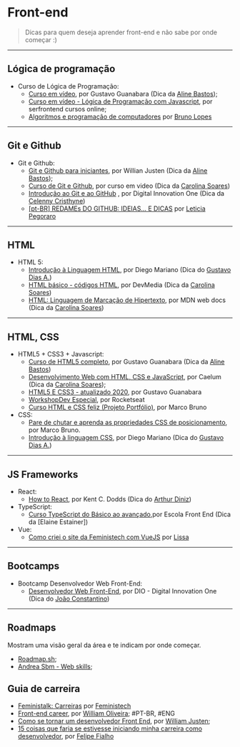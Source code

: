 # Front-end

> Dicas para quem deseja aprender front-end e não sabe por onde começar :)

---

## Lógica de programação

- Curso de Lógica de Programação:
    - [Curso em vídeo](https://www.youtube.com/playlist?list=PLHz_AreHm4dmSj0MHol_aoNYCSGFqvfXV), por Gustavo Guanabara (Dica da [Aline Bastos](https://www.twitter.com/alinebastos));
    - [Curso em vídeo - Lógica de Programação com Javascript](https://www.youtube.com/playlist?list=PL1dUY2RYa2RidB3B134ywckDyf-FOwbv7), por serfrontend cursos online;
    - [Algoritmos e programação de computadores](https://www.youtube.com/playlist?list=PLE8he6V18nydBazaDSxfB6xZw0t6O6VKC) por [Bruno Lopes](https://twitter.com/profbrunolopes)

---

## Git e Github

- Git e Github:
    - [Git e Github para iniciantes](https://www.udemy.com/course/git-e-github-para-iniciantes/), por Willian Justen (Dica da [Aline Bastos](https://www.twitter.com/alinebastos));
    - [Curso de Git e Github](https://www.cursoemvideo.com/course/curso-de-git-e-github/), por curso em video (Dica da [Carolina Soares](https://github.com/MariaCarolinass/))
    - [Introdução ao Git e ao GitHub](https://web.digitalinnovation.one/course/introducao-ao-git-e-ao-github/learning/75b9fe49-6ed4-4480-83a7-7e37fc356aa9/) , por Digital Innovation One (Dica da [Celenny Cristhyne](https://github.com/celenny))
    - [[pt-BR] REDAMEs DO GITHUB: IDEIAS... E DICAS](https://dev.to/acaverna/pt-br-redames-do-github-ideias-e-dicas-4p3d) por [Leticia Pegoraro](https://github.com/LelePG)
---
## HTML

- HTML 5:
	- [Introdução à Linguagem HTML](https://www.udemy.com/share/101qTeAkQddFxVRns=/), por Diego Mariano (Dica do [Gustavo Dias A.](https://github.com/gfda))
	- [HTML básico - códigos HTML](https://www.devmedia.com.br/html-basico-codigos-html/16596), por DevMedia (Dica da [Carolina Soares](https://github.com/MariaCarolinass/))
	- [HTML: Linguagem de Marcação de Hipertexto](https://developer.mozilla.org/pt-BR/docs/Web/HTML), por MDN web docs (Dica da [Carolina Soares](https://github.com/MariaCarolinass/))

---

## HTML, CSS
- HTML5 + CSS3 + Javascript:
    - [Curso de HTML5 completo](https://www.youtube.com/playlist?list=PLHz_AreHm4dlAnJ_jJtV29RFxnPHDuk9o), por Gustavo Guanabara (Dica da [Aline Bastos](https://www.twitter.com/alinebastos))
    - [Desenvolvimento Web com HTML, CSS e JavaScript](https://www.caelum.com.br/apostila/apostila-html-css-javascript.pdf?fbclid=IwAR32oGKAOhdzllyoUHgJUPhBdeJjVgSdWYZmJjelDs8JH3t4MvepSvJhbJ4), por Caelum (Dica da [Carolina Soares](https://github.com/MariaCarolinass/));
    - [HTML5 E CSS3 - atualizado 2020](https://www.youtube.com/watch?v=Ejkb_YpuHWs&list=PLHz_AreHm4dkZ9-atkcmcBaMZdmLHft8n), por Gustavo Guanabara
    - [WorkshopDev Especial](https://www.youtube.com/watch?v=cprMYC8PCVY&list=PL85ITvJ7FLohGTWaE_p0J6B-TLmQbN4ka), por Rocketseat
    - [Curso HTML e CSS feliz (Projeto Portfólio)](https://www.youtube.com/playlist?list=PLirko8T4cEmzrH3jIJi7R7ufeqcpXYaLa), por Marco Bruno
- CSS:
    - [Pare de chutar e aprenda as propriedades CSS de posicionamento](https://www.youtube.com/playlist?list=PLirko8T4cEmx5eBb1-9j6T6Gl4aBtZ_5x), por Marco Bruno.
    - [Introdução à linguagem CSS](https://www.udemy.com/course/introducao-a-linguagem-css/), por Diego Mariano (Dica do [Gustavo Dias A.](https://github.com/gfda))


---
## JS Frameworks

- React:
	- [How to React](https://kentcdodds.com/blog/how-to-react), por Kent C. Dodds (Dica do [Arthur Diniz](https://arthurvdiniz.me))
- TypeScript:
    - [Curso TypeScript do Básico ao avançado](https://www.youtube.com/watch?v=Z0RlhHuw6hk&list=PL4iwH9RF8xHlxBrCZImFELtiew3TneihE),por Escola Front End (Dica da [Elaine Estainer])
- Vue:
    - [Como criei o site da Feministech com VueJS](https://dev.to/feministech/como-criei-o-site-da-feministech-com-vuejs-4cc1) por [Lissa](https://twitter.com/lissatransborda)

---

## Bootcamps

- Bootcamp Desenvolvedor Web Front-End:
    - [Desenvolvedor Web Front-End](https://digitalinnovation.one/bootcamps/desenvolvedor-web-front-end), por DIO - Digital Innovation One (Dica do [João Constantino](https://joaopedro-portfolio.vercel.app/))
---
## Roadmaps

Mostram uma visão geral da área e te indicam por onde começar.

- [Roadmap.sh](https://roadmap.sh/frontend);
- [Andrea Sbm - Web skills](https://andreasbm.github.io/web-skills/);


## Guia de carreira

- [Feministalk: Carreiras](https://www.twitch.tv/collections/cHX1ETLm6BaiEw) por [Feministech](https://feministech.github.io/)
- [Front-end career](https://frontend.guide/), por [William Oliveira](http://woliveiras.com.br/); #PT-BR, #ENG
- [Como se tornar um desenvolvedor Front End](https://willianjusten.com.br/como-se-tornar-um-desenvolvedor-front-end/), por [William Justen](https://willianjusten.com.br/);
- [15 coisas que faria se estivesse iniciando minha carreira como desenvolvedor](https://www.felipefialho.com/blog/15-coisas-que-faria-se-estivesse-iniciando-minha-carreira-como-desenvolvedor/), por [Felipe Fialho](https://github.com/felipefialho) 
